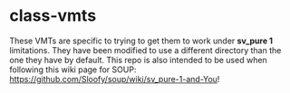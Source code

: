 # class-vmts
These VMTs are specific to trying to get them to work under **sv_pure 1** limitations. They have been modified to use a different directory than the one they have by default. This repo is also intended to be used when following this wiki page for SOUP: https://github.com/Sloofy/soup/wiki/sv_pure-1-and-You!

